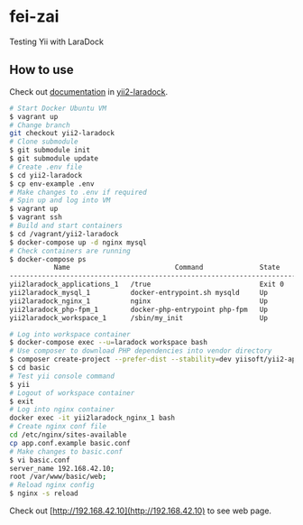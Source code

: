 # fei-zai
Testing Yii with LaraDock

## How to use

Check out [documentation](https://github.com/ydatech/yii2-laradock/wiki/How-To-Install-Yii2-Framework-Basic-Template-on-Laradock)
in [yii2-laradock](https://github.com/ydatech/yii2-laradock).

```bash
# Start Docker Ubuntu VM
$ vagrant up
# Change branch
git checkout yii2-laradock
# Clone submodule
$ git submodule init
$ git submodule update
# Create .env file
$ cd yii2-laradock
$ cp env-example .env
# Make changes to .env if required
# Spin up and log into VM
$ vagrant up
$ vagrant ssh
# Build and start containers
$ cd /vagrant/yii2-laradock
$ docker-compose up -d nginx mysql
# Check containers are running
$ docker-compose ps
           Name                          Command              State                     Ports                  
---------------------------------------------------------------------------------------------------------------
yii2laradock_applications_1   /true                           Exit 0                                           
yii2laradock_mysql_1          docker-entrypoint.sh mysqld     Up       0.0.0.0:3306->3306/tcp                  
yii2laradock_nginx_1          nginx                           Up       0.0.0.0:443->443/tcp, 0.0.0.0:80->80/tcp
yii2laradock_php-fpm_1        docker-php-entrypoint php-fpm   Up       9000/tcp                                
yii2laradock_workspace_1      /sbin/my_init                   Up       0.0.0.0:2222->22/tcp  

# Log into workspace container
$ docker-compose exec --u=laradock workspace bash
# Use composer to download PHP dependencies into vendor directory
$ composer create-project --prefer-dist --stability=dev yiisoft/yii2-app-basic basic
$ cd basic
# Test yii console command
$ yii
# Logout of workspace container
$ exit
# Log into nginx container
docker exec -it yii2laradock_nginx_1 bash
# Create nginx conf file
cd /etc/nginx/sites-available
cp app.conf.example basic.conf
# Make changes to basic.conf
$ vi basic.conf
server_name 192.168.42.10;
root /var/www/basic/web;
# Reload nginx config
$ nginx -s reload
```

Check out [http://192.168.42.10](http://192.168.42.10) to see web page.